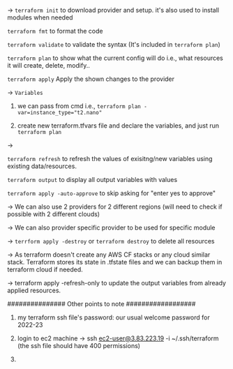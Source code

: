 -> 
`terraform init` to download provider and setup. it's also used to install modules when needed

`terraform fmt` to format the code

`terraform validate` to validate the syntax (It's included in `terraform plan`)

`terraform plan` to show what the current config will do i.e., what resources it will create, delete, modify..

`terraform apply` Apply the shown changes to the provider


-> ```Variables```

1. we can pass from cmd i.e., `terraform plan -var=instance_type="t2.nano"`

2. create new terraform.tfvars file and declare the variables, and just run `terraform plan`


-> 

`terraform refresh` to refresh the values of exisitng/new variables using existing data/resources.

`terraform output` to display all output variables with values

`terraform apply -auto-approve` to skip asking for "enter yes to approve"


-> We can also use 2 providers for 2 different regions (will need to check if possible with 2 different clouds)

-> We can also provider specific provider to be used for specific module

->
`terrform apply -destroy` or `terraform destroy` to delete all resources


->
As terraform doesn't create any AWS CF stacks or any cloud similar stack. Terraform stores its state in .tfstate files and we can backup them in terraform cloud if needed.

->
terraform apply -refresh-only 
to update the output variables from already applied resources.


###############     Other points to note       ##################

1. my terraform ssh file's password: our usual welcome password for 2022-23

2. login to ec2 machine -> ssh ec2-user@3.83.223.19 -i ~/.ssh/terraform (the ssh file should have 400 permissions)

3. 
